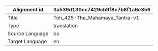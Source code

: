 |Alignment id | 3a539d130cc7429cb9f8c7b8f1a6e356
| --- | --- 
|Title | Toh_425-The_Mahamaya_Tantra-v1 
|Type | translation
|Source Language | bo
|Target Language | en